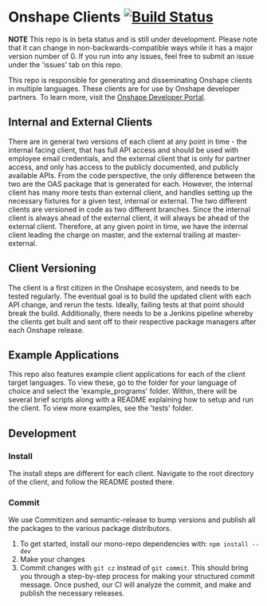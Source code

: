 # Onshape Clients [![Build Status](https://travis-ci.org/onshape-public/onshape-clients.svg?branch=master)](https://travis-ci.org/onshape-public/onshape-clients)

**NOTE**
This repo is in beta status and is still under development. Please note that it can change in non-backwards-compatible 
ways while it has a major version number of 0. If you run into any issues, feel free to submit an issue under the 
'issues' tab on this repo.

This repo is responsible for generating and disseminating Onshape clients in multiple languages. These clients are for 
use by Onshape developer partners. To learn more, visit the [Onshape Developer Portal](https://dev-portal.onshape.com).

## Internal and External Clients
There are in general two versions of each client at any point in time - the internal facing client, that has full API 
access and should be used with employee email credentials, and the external client that is only for partner access, and 
only has access to the publicly documented, and publicly available APIs. From the code perspective, the only difference 
between the two are the OAS package that is generated for each. However, the internal client has many more tests than
external client, and handles setting up the necessary fixtures for a given test, internal or external. The two
different clients are versioned in code as two different branches. Since the internal client is always ahead of the
external client, it will always be ahead of the external client. Therefore, at any given point in time, we have the
internal client leading the charge on master, and the external trailing at master-external. 

## Client Versioning
The client is a first citizen in the Onshape ecosystem, and needs to be tested regularly. The eventual goal is to build 
the updated client with each API change, and rerun the tests. Ideally, failing tests at that point should break the
build. Additionally, there needs to be a Jenkins pipeline whereby the clients get built and sent off to their respective
package managers after each Onshape release.

## Example Applications

This repo also features example client applications for each of the client target languages.  To view these, go to the 
folder for your language of choice and select the 'example_programs' folder. Within, there will be several brief scripts
along with a README explaining how to setup and run the client. To view more examples, see the 'tests' folder.

## Development

### Install
The install steps are different for each client. Navigate to the root directory of the client, and follow the README
posted there.

### Commit
We use Commitizen and semantic-release to bump versions and publish all the packages to the various package distributors.

1. To get started, install our mono-repo dependencies with: `npm install --dev`
2. Make your changes
3. Commit changes with `git cz` instead of `git commit`. This should bring you through a step-by-step process for making
 your structured commit message. Once pushed, our CI will analyze the commit, and make and publish the necessary 
 releases. 
